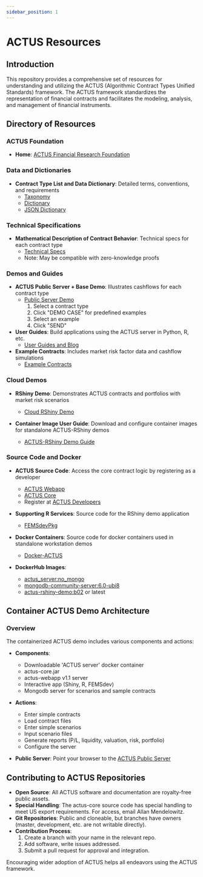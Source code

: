 ```yaml
---
sidebar_position: 1
---
```


# ACTUS Resources

## Introduction

This repository provides a comprehensive set of resources for understanding and utilizing the ACTUS (Algorithmic Contract Types Unified Standards) framework. The ACTUS framework standardizes the representation of financial contracts and facilitates the modeling, analysis, and management of financial instruments.

## Directory of Resources

### ACTUS Foundation

- **Home**: [ACTUS Financial Research Foundation](https://actusfrf.org)

### Data and Dictionaries

- **Contract Type List and Data Dictionary**: Detailed terms, conventions, and requirements
  - [Taxonomy](https://www.actusfrf.org/taxonomy)
  - [Dictionary](https://www.actusfrf.org/dictionary)
  - [JSON Dictionary](https://github.com/actusfrf/actus-dictionary)

### Technical Specifications

- **Mathematical Description of Contract Behavior**: Technical specs for each contract type
  - [Technical Specs](https://www.actusfrf.org/techspecs)
  - Note: May be compatible with zero-knowledge proofs

### Demos and Guides

- **ACTUS Public Server + Base Demo**: Illustrates cashflows for each contract type
  - [Public Server Demo](https://demo.actusfrf.org:8080)
    1. Select a contract type
    2. Click "DEMO CASE" for predefined examples
    3. Select an example
    4. Click "SEND"
- **User Guides**: Build applications using the ACTUS server in Python, R, etc.
  - [User Guides and Blog](https://github.com/actusfrf/actus-userguides)
- **Example Contracts**: Includes market risk factor data and cashflow simulations
  - [Example Contracts](https://github.com/actusfrf/actus-tests)

### Cloud Demos

- **RShiny Demo**: Demonstrates ACTUS contracts and portfolios with market risk scenarios

  - [Cloud RShiny Demo](https://dadfir3.shinyapps.io/DaDFiR3demo/)

- **Container Image User Guide**: Download and configure container images for standalone ACTUS-RShiny demos
  - [ACTUS-RShiny Demo Guide](https://github.com/actusfrf/actus-userguides/ACTUS-Rshiny-demo)

### Source Code and Docker

- **ACTUS Source Code**: Access the core contract logic by registering as a developer

  - [ACTUS Webapp](https://github.com/actusfrf/actus-webapp/)
  - [ACTUS Core](https://github.com/actusfrf/actus-core)
  - Register at [ACTUS Developers](https://www.actusfrf.org/developers)

- **Supporting R Services**: Source code for the RShiny demo application
  - [FEMSdevPkg](https://github.com/fnparr/FEMSdevPkg)
- **Docker Containers**: Source code for docker containers used in standalone workstation demos
  - [Docker-ACTUS](https://github.com/fnparr/docker-ACTUS)
- **DockerHub Images**:
  - [actus_server:no_mongo](https://dockerhub.io/fnparr/actus_server:no_mongo)
  - [mongodb-community-server:6.0-ubi8](https://dockerhub.io/mongo/mongodb-community-server:6.0-ubi8)
  - [actus-rshiny-demo:b02](https://dockerhub.io/fnparr/actus-rshiny-demo:b02) or latest

## Container ACTUS Demo Architecture

### Overview

The containerized ACTUS demo includes various components and actions:

- **Components**:

  - Downloadable 'ACTUS server' docker container
  - actus-core.jar
  - actus-webapp v1.1 server
  - Interactive app (Shiny, R, FEMSdev)
  - Mongodb server for scenarios and sample contracts

- **Actions**:

  - Enter simple contracts
  - Load contract files
  - Enter simple scenarios
  - Input scenario files
  - Generate reports (P/L, liquidity, valuation, risk, portfolio)
  - Configure the server

- **Public Server**: Point your browser to the [ACTUS Public Server](https://demo.actusfrf.org:8080)

## Contributing to ACTUS Repositories

- **Open Source**: All ACTUS software and documentation are royalty-free public assets.
- **Special Handling**: The actus-core source code has special handling to meet US export requirements. For access, email Allan Mendelowitz.
- **Git Repositories**: Public and cloneable, but branches have owners (master, development, etc. are not writable directly).
- **Contribution Process**:
  1. Create a branch with your name in the relevant repo.
  2. Add software, write issues addressed.
  3. Submit a pull request for approval and integration.

Encouraging wider adoption of ACTUS helps all endeavors using the ACTUS framework.
